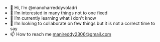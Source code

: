 - 👋 Hi, I’m @manoharreddyvoladri
- 👀 I’m interested in  many things not to one fixed
- 🌱 I’m currently learning what i don't know
- 💞️ I’m looking to collaborate on  few things but it is not a correct time to say 
- 📫 How to reach me manireddy2306@gmail.com
